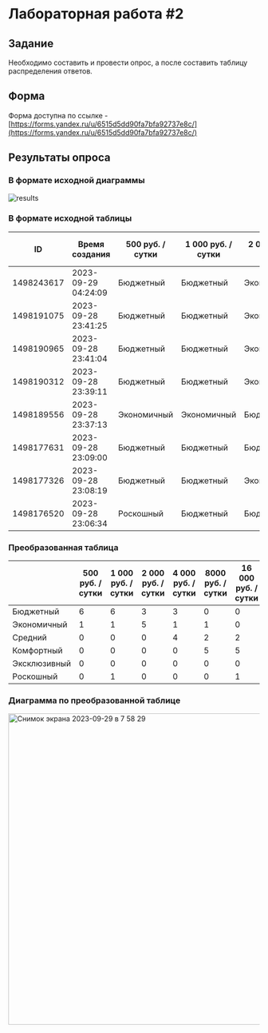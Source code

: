 # Лабораторная работа #2

## Задание
Необходимо составить и провести опрос, а после составить таблицу распределения ответов.

## Форма

Форма доступна по ссылке - [https://forms.yandex.ru/u/6515d5dd90fa7bfa92737e8c/](https://forms.yandex.ru/u/6515d5dd90fa7bfa92737e8c/)

## Результаты опроса

### В формате исходной диаграммы
![results](https://github.com/AndreevAA/bmstu-iu7-ai/assets/58621780/18ed21b6-5fed-4803-bbe1-7f334d55da06)

### В формате исходной таблицы
|ID|Время создания|500 руб. / сутки|1 000 руб. / сутки | 2 000 руб. / сутки|4 000 руб. / сутки | 8000 руб. / сутки | 16 000 руб. / сутки | 32 000 руб. / сутки | 64 000 руб. / сутки | 128 000 руб. / сутки |
| - | - | - | - | - | - | - | - | - | - | - |
|1498243617|2023-09-29 04:24:09|Бюджетный|Бюджетный|Экономичный|Экономичный|Средний|Средний|Комфортный|Эксклюзивный|Роскошный|
|1498191075|2023-09-28 23:41:25|Бюджетный|Бюджетный|Экономичный|Средний|Комфортный|Комфортный|Комфортный|Эксклюзивный|Роскошный|
|1498190965|2023-09-28 23:41:04|Бюджетный|Бюджетный|Экономичный|Средний|Комфортный|Комфортный|Роскошный|Роскошный|Роскошный|Роскошный|Роскошный|
|1498190312|2023-09-28 23:39:11|Бюджетный|Бюджетный|Экономичный|Средний|Комфортный|Комфортный|Эксклюзивный|Роскошный|Роскошный|
|1498189556|2023-09-28 23:37:13|Экономичный|Экономичный|Бюджетный|Бюджетный|Комфортный|Роскошный|Роскошный|Роскошный|Роскошный|
|1498177631|2023-09-28 23:09:00|Бюджетный|Бюджетный|Бюджетный|Бюджетный|Средний|Комфортный|Эксклюзивный|Роскошный|Роскошный|
|1498177326|2023-09-28 23:08:19|Бюджетный|Бюджетный|Экономичный|Средний|Комфортный|Комфортный|Эксклюзивный|Роскошный|Роскошный|
|1498176520|2023-09-28 23:06:34|Роскошный|Бюджетный|Бюджетный|Экономичный|Средний|Комфортный|Комфортный|Эксклюзивный|

### Преобразованная таблица 
||500 руб. / сутки|1 000 руб. / сутки | 2 000 руб. / сутки|4 000 руб. / сутки | 8000 руб. / сутки | 16 000 руб. / сутки | 32 000 руб. / сутки | 64 000 руб. / сутки | 128 000 руб. / сутки |
| - | - | - | - | - | - | - | - | - | - |
|Бюджетный|6|6|3|3|0|0|0|0|0|
|Экономичный|1|1|5|1|1|0|0|0|0|
|Средний|0|0|0|4|2|2|0|0|0|
|Комфортный|0|0|0|0|5|5|3|1|0|
|Эксклюзивный|0|0|0|0|0|0|3|2|1|
|Роскошный|0|1|0|0|0|1|2|5|7|

### Диаграмма по преобразованной таблице
<img width="623" alt="Снимок экрана 2023-09-29 в 7 58 29" src="https://github.com/AndreevAA/bmstu-iu7-ai/assets/58621780/584a8273-4743-4ca6-8962-30f37a260671">

